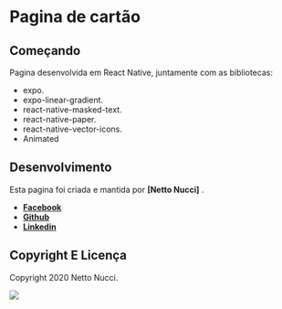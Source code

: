 # Pagina de cartão

## Começando

Pagina desenvolvida em React Native, juntamente com as bibliotecas:

- expo.
- expo-linear-gradient.
- react-native-masked-text.
- react-native-paper.
- react-native-vector-icons.
- Animated

## Desenvolvimento

Esta pagina foi criada e mantida por **[Netto Nucci]** .

- **[Facebook](https://www.facebook.com/netto.nucci)**
- **[Github](https://github.com/nettonucci)**
- **[Linkedin](https://www.linkedin.com/in/jose-nucci-netto-082b68185/)**

## Copyright E Licença

Copyright 2020 Netto Nucci.

![](card.gif)
